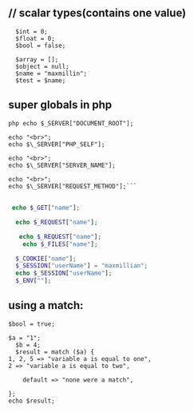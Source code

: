 ## // scalar types(contains one value)

```$string = "";
  $int = 0;
  $float = 0;
  $bool = false;

  $array = [];
  $object = null;
  $name = "maxmillin";
  $test = $name;
```

## super globals in php

````
php echo $_SERVER["DOCUMENT_ROOT"];

echo "<br>";
echo $\_SERVER["PHP_SELF"];

echo "<br>";
echo $\_SERVER["SERVER_NAME"];

echo "<br>";
echo $\_SERVER["REQUEST_METHOD"];```
````

##

```php
 echo $_GET["name"];

  echo $_REQUEST["name"];

   echo $_REQUEST["name"];
    echo $_FILES["name"];

  $_COOKIE["name"];
  $_SESSION["userName"] = "maxmillian";
  echo $_SESSION["userName"];
  $_ENV[""];
```

## using a match:

```
$bool = true;

$a = "1";
  $b = 4;
  $result = match ($a) {
1, 2, 5 => "variable a is equal to one",
2 => "variable a is equal to two",

    default => "none were a match",

};
echo $result;
```
